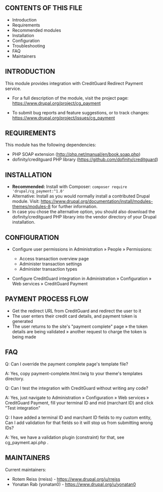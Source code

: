CONTENTS OF THIS FILE
---------------------
   
 * Introduction
 * Requirements
 * Recommended modules
 * Installation
 * Configuration
 * Troubleshooting
 * FAQ
 * Maintainers
 
 INTRODUCTION
 ------------
 
 This module provides integration with CreditGuard Redirect Payment service.
 
  * For a full description of the module, visit the project page:
    https://www.drupal.org/project/cg_payment
 
  * To submit bug reports and feature suggestions, or to track changes:
    https://www.drupal.org/project/issues/cg_payment
    
REQUIREMENTS
------------

 This module has the following dependencies:

  * PHP SOAP extension (http://php.net/manual/en/book.soap.php)
  * dofinity/creditguard PHP library (https://github.com/dofinity/creditguard)    
 
INSTALLATION
------------
 
 * **Recommended:** Install with Composer:
   `composer require 'drupal/cg_payment:^1.0'`
 * Alternative: Install as you would normally install a contributed Drupal
   module.
   Visit: https://www.drupal.org/documentation/install/modules-themes/modules-8
   for further information.
 * In case you chose the alternative option, you should also download the
  dofinity/creditguard PHP library into the vendor directory of your Drupal
  installation.
 

CONFIGURATION
-------------
 
 * Configure user permissions in Administration » People » Permissions:

   - Access transaction overview page
   - Administer transaction settings
   - Administer transaction types

 * Configure CreditGuard integration in Administration » Configuration »
   Web services » CreditGuard Payment

PAYMENT PROCESS FLOW
---

 * Get the redirect URL from CreditGuard and redirect the user to it
 * The user enters their credit card details, and payment token is generated
 * The user returns to the site's "payment complete" page » the token details
   are being validated » another request to charge the token is being made

FAQ
---

Q: Can I override the payment complete page's template file?

A: Yes, copy payment-complete.html.twig to your theme's templates directory.

Q: Can I test the integration with CreditGuard without writing any code? 

A: Yes, just navigate to Administration » Configuration » Web services »
 CreditGuard Payment, fill your terminal ID and mid (marchant ID) and click
 "Test integration"

Q: I have added a terminal ID and marchant ID fields to my custom entity,
 Can I add validation for that fields so it will stop us from submitting
 wrong IDs?

A: Yes, we have a validation plugin (constraint) for that, see
 cg_payment.api.php .

MAINTAINERS
-----------

Current maintainers:
 * Rotem Reiss (rreiss) - https://www.drupal.org/u/rreiss
 * Yonatan Rab (yonatan0) - https://www.drupal.org/u/yonatan0 
